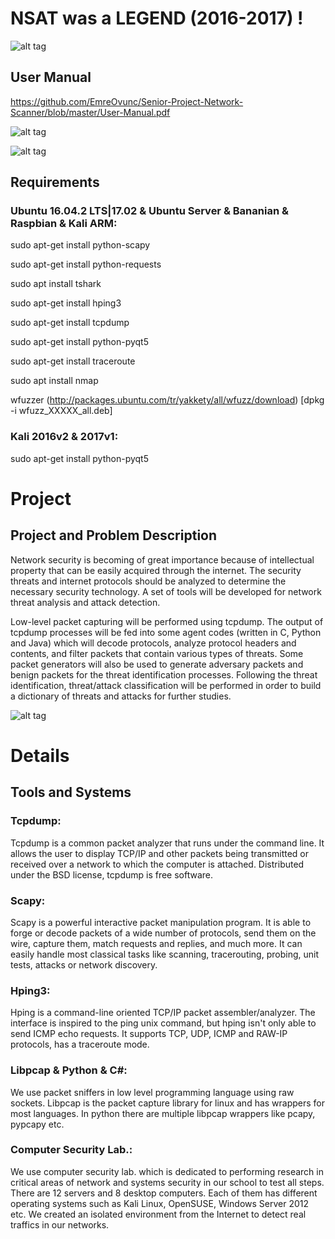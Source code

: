 # NSAT was a LEGEND (2016-2017) !

![alt tag](https://s8.postimg.org/ta8dvd76d/NSAT_Team.jpg)

## User Manual
https://github.com/EmreOvunc/Senior-Project-Network-Scanner/blob/master/User-Manual.pdf


![alt tag](https://s30.postimg.org/w797cmd35/NSAT-_GUI.png)

![alt tag](https://s2.postimg.org/5bq467dux/NSAT-_Project.png)

## Requirements

### Ubuntu 16.04.2 LTS|17.02 & Ubuntu Server & Bananian & Raspbian & Kali ARM:
sudo apt-get install python-scapy

sudo apt-get install python-requests

sudo apt install tshark

sudo apt-get install hping3

sudo apt-get install tcpdump

sudo apt-get install python-pyqt5

sudo apt-get install traceroute

sudo apt install nmap

wfuzzer (http://packages.ubuntu.com/tr/yakkety/all/wfuzz/download)
[dpkg -i wfuzz_XXXXX_all.deb]

### Kali 2016v2 & 2017v1:
sudo apt-get install python-pyqt5


# Project

## Project and Problem Description

   Network security is becoming of great importance because of intellectual property that
can be easily acquired through the internet. The security threats and internet protocols should
be analyzed to determine the necessary security technology. A set of tools will be developed
for network threat analysis and attack detection.

   Low-level packet capturing will be performed using tcpdump. The output of tcpdump
processes will be fed into some agent codes (written in C, Python and Java) which will
decode protocols, analyze protocol headers and contents, and filter packets that contain
various types of threats. Some packet generators will also be used to generate adversary
packets and benign packets for the threat identification processes. Following the threat
identification, threat/attack classification will be performed in order to build a dictionary of
threats and attacks for further studies.

![alt tag](https://s2.postimg.org/uvsec2txl/NSAT-_Use_Case.png)

# Details

## Tools and Systems

### Tcpdump:

   Tcpdump is a common packet analyzer that runs under the command line. It allows
the user to display TCP/IP and other packets being transmitted or received over a network
to which the computer is attached. Distributed under the BSD license, tcpdump is free
software.

### Scapy:

   Scapy is a powerful interactive packet manipulation program. It is able to forge or
decode packets of a wide number of protocols, send them on the wire, capture them,
match requests and replies, and much more. It can easily handle most classical tasks like
scanning, tracerouting, probing, unit tests, attacks or network discovery.

### Hping3:

   Hping is a command-line oriented TCP/IP packet assembler/analyzer. The interface
is inspired to the ping unix command, but hping isn't only able to send ICMP echo
requests. It supports TCP, UDP, ICMP and RAW-IP protocols, has a traceroute mode.

### Libpcap & Python & C#:

   We use packet sniffers in low level programming language using raw sockets.
Libpcap is the packet capture library for linux and has wrappers for most languages. In
python there are multiple libpcap wrappers like pcapy, pypcapy etc.

### Computer Security Lab.:

   We use computer security lab. which is dedicated to performing research in critical
areas of network and systems security in our school to test all steps. There are 12 servers
and 8 desktop computers. Each of them has different operating systems such as Kali Linux,
OpenSUSE, Windows Server 2012 etc. We created an isolated environment from the Internet
to detect real traffics in our networks.
